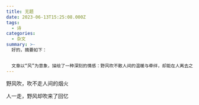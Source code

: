 ```yaml
---
title: 无题
date: 2023-06-13T15:25:08.000Z
tags:
  - 诗
categories:
  - 杂文
summary: >-
  好的，摘要如下：


  文章以“风”为意象，描绘了一种深刻的情感：野风吹不散人间的温暖与牵绊，却能在人离去之后，将往昔点滴吹拂成绵长的回忆。它揭示了生命中的美好并不会因离别而消逝，而是会转化为永恒的记忆与思念。
---
```

野风吹，吹不走人间的烟火

​人一走，野风却吹来了回忆
